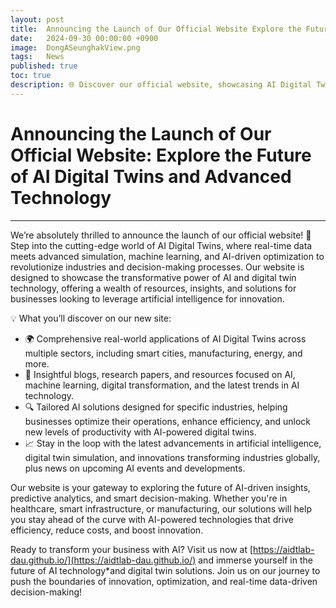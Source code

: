 ```yaml
---
layout: post
title:  Announcing the Launch of Our Official Website Explore the Future of AI Digital Twins and Advanced Technology
date:   2024-09-30 00:00:00 +0900
image:  DongASeunghakView.png
tags:   News
published: true
toc: true
description: 🌐 Discover our official website, showcasing AI Digital Twins and their transformative impact on industries. Explore resources, solutions, and the latest in AI technology!
---
```


# Announcing the Launch of Our Official Website: Explore the Future of AI Digital Twins and Advanced Technology

***

We’re absolutely thrilled to announce the launch of our official website! 🎉 Step into the cutting-edge world of AI Digital Twins, where real-time data meets advanced simulation, machine learning, and AI-driven optimization to revolutionize industries and decision-making processes. Our website is designed to showcase the transformative power of AI and digital twin technology, offering a wealth of resources, insights, and solutions for businesses looking to leverage artificial intelligence for innovation.

💡 What you’ll discover on our new site:
- 🌍 Comprehensive real-world applications of AI Digital Twins across multiple sectors, including smart cities, manufacturing, energy, and more.
- 🧠 Insightful blogs, research papers, and resources focused on AI, machine learning, digital transformation, and the latest trends in AI technology.
- 🔍 Tailored AI solutions designed for specific industries, helping businesses optimize their operations, enhance efficiency, and unlock new levels of productivity with AI-powered digital twins.
- 📈 Stay in the loop with the latest advancements in artificial intelligence, digital twin simulation, and innovations transforming industries globally, plus news on upcoming AI events and developments.

Our website is your gateway to exploring the future of AI-driven insights, predictive analytics, and smart decision-making. Whether you're in healthcare, smart infrastructure, or manufacturing, our solutions will help you stay ahead of the curve with AI-powered technologies that drive efficiency, reduce costs, and boost innovation.

Ready to transform your business with AI? Visit us now at [https://aidtlab-dau.github.io/](https://aidtlab-dau.github.io/) and immerse yourself in the future of AI technology*and digital twin solutions. Join us on our journey to push the boundaries of innovation, optimization, and real-time data-driven decision-making!
